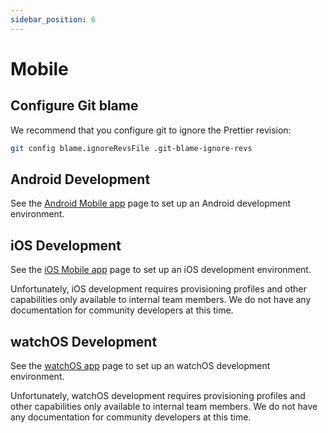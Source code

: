```yaml
---
sidebar_position: 6
---
```


# Mobile

## Configure Git blame

We recommend that you configure git to ignore the Prettier revision:

```bash
git config blame.ignoreRevsFile .git-blame-ignore-revs
```

## Android Development

See the [Android Mobile app](./android/index.md) page to set up an Android development environment.

## iOS Development

<Bitwarden>

See the [iOS Mobile app](./ios/index.mdx) page to set up an iOS development environment.

</Bitwarden>

<Community>

Unfortunately, iOS development requires provisioning profiles and other capabilities only available
to internal team members. We do not have any documentation for community developers at this time.

</Community>

## watchOS Development

<Bitwarden>

See the [watchOS app](./watchos) page to set up an watchOS development environment.

</Bitwarden>

<Community>

Unfortunately, watchOS development requires provisioning profiles and other capabilities only
available to internal team members. We do not have any documentation for community developers at
this time.

</Community>
